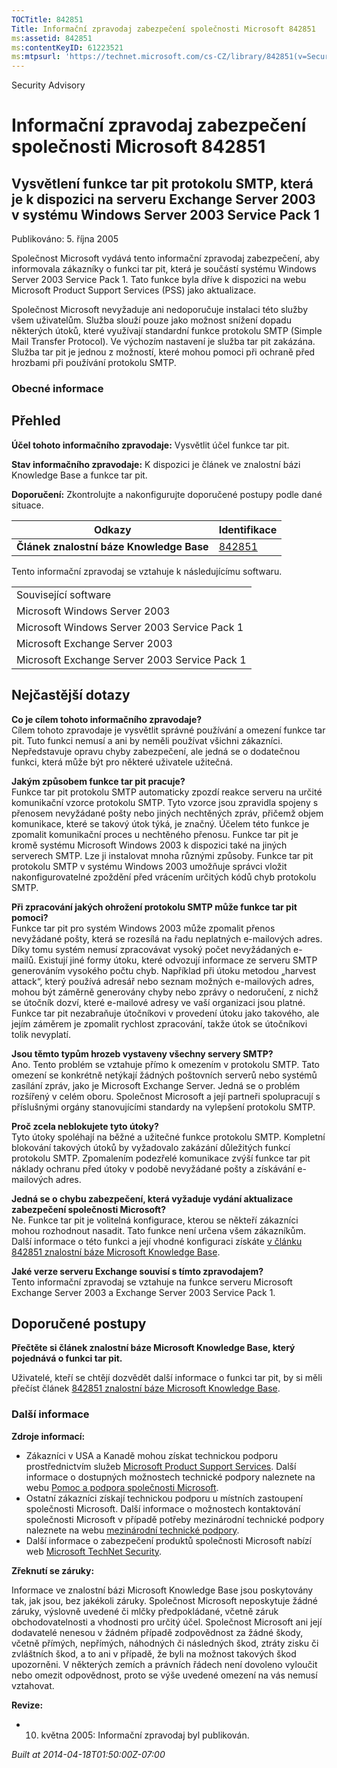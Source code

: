 ```yaml
---
TOCTitle: 842851
Title: Informační zpravodaj zabezpečení společnosti Microsoft 842851
ms:assetid: 842851
ms:contentKeyID: 61223521
ms:mtpsurl: 'https://technet.microsoft.com/cs-CZ/library/842851(v=Security.10)'
---
```


Security Advisory

Informační zpravodaj zabezpečení společnosti Microsoft 842851
=============================================================

Vysvětlení funkce tar pit protokolu SMTP, která je k dispozici na serveru Exchange Server 2003 v systému Windows Server 2003 Service Pack 1
-------------------------------------------------------------------------------------------------------------------------------------------

Publikováno: 5. října 2005

Společnost Microsoft vydává tento informační zpravodaj zabezpečení, aby informovala zákazníky o funkci tar pit, která je součástí systému Windows Server 2003 Service Pack 1. Tato funkce byla dříve k dispozici na webu Microsoft Product Support Services (PSS) jako aktualizace.

Společnost Microsoft nevyžaduje ani nedoporučuje instalaci této služby všem uživatelům. Služba slouží pouze jako možnost snížení dopadu některých útoků, které využívají standardní funkce protokolu SMTP (Simple Mail Transfer Protocol). Ve výchozím nastavení je služba tar pit zakázána. Služba tar pit je jednou z možností, které mohou pomoci při ochraně před hrozbami při používání protokolu SMTP.

### Obecné informace

Přehled
-------


**Účel tohoto informačního zpravodaje:** Vysvětlit účel funkce tar pit.

**Stav informačního zpravodaje:** K dispozici je článek ve znalostní bázi Knowledge Base a funkce tar pit.

**Doporučení:** Zkontrolujte a nakonfigurujte doporučené postupy podle dané situace.

| Odkazy                                   | Identifikace                                        |
|------------------------------------------|-----------------------------------------------------|
| **Článek znalostní báze Knowledge Base** | [842851](http://support.microsoft.com/kb/842851/cs) |

Tento informační zpravodaj se vztahuje k následujícímu softwaru.

|                                               |
|-----------------------------------------------|
| Související software                          |
| Microsoft Windows Server 2003                 |
| Microsoft Windows Server 2003 Service Pack 1  |
| Microsoft Exchange Server 2003                |
| Microsoft Exchange Server 2003 Service Pack 1 |

Nejčastější dotazy
------------------


**Co je cílem tohoto informačního zpravodaje?**  
Cílem tohoto zpravodaje je vysvětlit správné používání a omezení funkce tar pit. Tuto funkci nemusí a ani by neměli používat všichni zákazníci. Nepředstavuje opravu chyby zabezpečení, ale jedná se o dodatečnou funkci, která může být pro některé uživatele užitečná.

**Jakým způsobem funkce tar pit pracuje?**  
Funkce tar pit protokolu SMTP automaticky zpozdí reakce serveru na určité komunikační vzorce protokolu SMTP. Tyto vzorce jsou zpravidla spojeny s přenosem nevyžádané pošty nebo jiných nechtěných zpráv, přičemž objem komunikace, které se takový útok týká, je značný. Účelem této funkce je zpomalit komunikační proces u nechtěného přenosu. Funkce tar pit je kromě systému Microsoft Windows 2003 k dispozici také na jiných serverech SMTP. Lze ji instalovat mnoha různými způsoby. Funkce tar pit protokolu SMTP v systému Windows 2003 umožňuje správci vložit nakonfigurovatelné zpoždění před vrácením určitých kódů chyb protokolu SMTP.

**Při zpracování jakých ohrožení protokolu SMTP může funkce tar pit pomoci?**  
Funkce tar pit pro systém Windows 2003 může zpomalit přenos nevyžádané pošty, která se rozesílá na řadu neplatných e-mailových adres. Díky tomu systém nemusí zpracovávat vysoký počet nevyžádaných e-mailů. Existují jiné formy útoku, které odvozují informace ze serveru SMTP generováním vysokého počtu chyb. Například při útoku metodou „harvest attack“, který používá adresář nebo seznam možných e-mailových adres, mohou být záměrně generovány chyby nebo zprávy o nedoručení, z nichž se útočník dozví, které e-mailové adresy ve vaší organizaci jsou platné. Funkce tar pit nezabraňuje útočníkovi v provedení útoku jako takového, ale jejím záměrem je zpomalit rychlost zpracování, takže útok se útočníkovi tolik nevyplatí.

**Jsou těmto typům hrozeb vystaveny všechny servery SMTP?**  
Ano. Tento problém se vztahuje přímo k omezením v protokolu SMTP. Tato omezení se konkrétně netýkají žádných poštovních serverů nebo systémů zasílání zpráv, jako je Microsoft Exchange Server. Jedná se o problém rozšířený v celém oboru. Společnost Microsoft a její partneři spolupracují s příslušnými orgány stanovujícími standardy na vylepšení protokolu SMTP.

**Proč zcela neblokujete tyto útoky?**  
Tyto útoky spoléhají na běžné a užitečné funkce protokolu SMTP. Kompletní blokování takových útoků by vyžadovalo zakázání důležitých funkcí protokolu SMTP. Zpomalením podezřelé komunikace zvýší funkce tar pit náklady ochranu před útoky v podobě nevyžádané pošty a získávání e-mailových adres.

**Jedná se o chybu zabezpečení, která vyžaduje vydání aktualizace zabezpečení společnosti Microsoft?**  
Ne. Funkce tar pit je volitelná konfigurace, kterou se někteří zákazníci mohou rozhodnout nasadit. Tato funkce není určena všem zákazníkům. Další informace o této funkci a její vhodné konfiguraci získáte [v článku 842851 znalostní báze Microsoft Knowledge Base](http://support.microsoft.com/kb/842851/cs).

**Jaké verze serveru Exchange souvisí s tímto zpravodajem?**  
Tento informační zpravodaj se vztahuje na funkce serveru Microsoft Exchange Server 2003 a Exchange Server 2003 Service Pack 1.

Doporučené postupy
------------------


**Přečtěte si článek znalostní báze Microsoft Knowledge Base, který pojednává o funkci tar pit.**

Uživatelé, kteří se chtějí dozvědět další informace o funkci tar pit, by si měli přečíst článek [842851 znalostní báze Microsoft Knowledge Base](http://support.microsoft.com/kb/842851/cs).

### Další informace

**Zdroje informací:**

-   Zákazníci v USA a Kanadě mohou získat technickou podporu prostřednictvím služeb [Microsoft Product Support Services](http://go.microsoft.com/fwlink/?linkid=21131). Další informace o dostupných možnostech technické podpory naleznete na webu [Pomoc a podpora společnosti Microsoft](http://support.microsoft.com/?ln=cs).
-   Ostatní zákazníci získají technickou podporu u místních zastoupení společnosti Microsoft. Další informace o možnostech kontaktování společnosti Microsoft v případě potřeby mezinárodní technické podpory naleznete na webu [mezinárodní technické podpory](http://go.microsoft.com/fwlink/?linkid=21155).
-   Další informace o zabezpečení produktů společnosti Microsoft nabízí web [Microsoft TechNet Security](http://www.microsoft.com/cze/technet/security/).

**Zřeknutí se záruky:**

Informace ve znalostní bázi Microsoft Knowledge Base jsou poskytovány tak, jak jsou, bez jakékoli záruky. Společnost Microsoft neposkytuje žádné záruky, výslovně uvedené či mlčky předpokládané, včetně záruk obchodovatelnosti a vhodnosti pro určitý účel. Společnost Microsoft ani její dodavatelé nenesou v žádném případě zodpovědnost za žádné škody, včetně přímých, nepřímých, náhodných či následných škod, ztráty zisku či zvláštních škod, a to ani v případě, že byli na možnost takových škod upozorněni. V některých zemích a právních řádech není dovoleno vyloučit nebo omezit odpovědnost, proto se výše uvedené omezení na vás nemusí vztahovat.

**Revize:**

-   10. května 2005: Informační zpravodaj byl publikován.

*Built at 2014-04-18T01:50:00Z-07:00*
